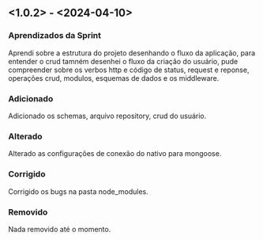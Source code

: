 ## <1.0.2> - <2024-04-10>

### Aprendizados da Sprint

Aprendi sobre a estrutura do projeto desenhando o fluxo da aplicação, para entender o crud tamném desenhei o fluxo da criação do usuário, pude compreender sobre os verbos http e código de status, request e reponse, operações crud, modulos, esquemas de dados e os middleware. 

### Adicionado

Adicionado os schemas, arquivo repository, crud do usuário.

### Alterado

Alterado as configurações de conexão do nativo para mongoose.

### Corrigido

Corrigido os bugs na pasta node_modules.

### Removido

Nada removido até o momento.
